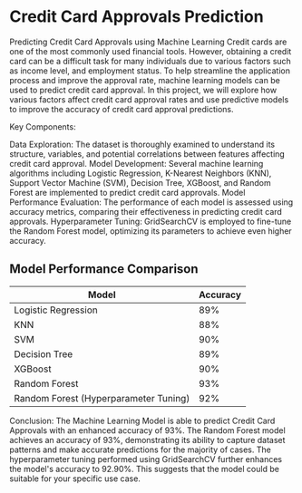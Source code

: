 # Credit Card Approvals Prediction

Predicting Credit Card Approvals using Machine Learning
Credit cards are one of the most commonly used financial tools. However, obtaining a credit card can be a difficult task for many individuals due to various factors such as income level, and employment status. To help streamline the application process and improve the approval rate, machine learning models can be used to predict credit card approval.
In this project, we will explore how various factors affect credit card approval rates and use predictive models to improve the accuracy of credit card approval predictions.

Key Components:

Data Exploration: The dataset is thoroughly examined to understand its structure, variables, and potential correlations between features affecting credit card approval.
Model Development: Several machine learning algorithms including Logistic Regression, K-Nearest Neighbors (KNN), Support Vector Machine (SVM), Decision Tree, XGBoost, and Random Forest are implemented to predict credit card approvals.
Model Performance Evaluation: The performance of each model is assessed using accuracy metrics, comparing their effectiveness in predicting credit card approvals.
Hyperparameter Tuning: GridSearchCV is employed to fine-tune the Random Forest model, optimizing its parameters to achieve even higher accuracy.


## Model Performance Comparison

| Model            | Accuracy |
|------------------|----------|
| Logistic Regression | 89%      |
| KNN              | 88%      |
| SVM              | 90%      |
| Decision Tree    | 89%      |
| XGBoost          | 90%      |
| Random Forest    | 93%      |
| Random Forest (Hyperparameter Tuning) | 92% |


Conclusion:
The Machine Learning Model is able to predict Credit Card Approvals with an enhanced accuracy of 93%.
The Random Forest model achieves an accuracy of 93%, demonstrating its ability to capture dataset patterns and make accurate predictions for the majority of cases. The hyperparameter tuning performed using GridSearchCV further enhances the model's accuracy to 92.90%. This suggests that the model could be suitable for your specific use case.
